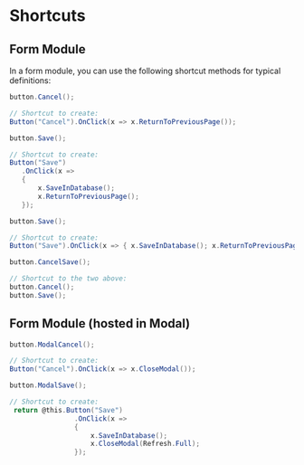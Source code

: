 # Shortcuts

## Form Module
In a form module, you can use the following shortcut methods for typical definitions:

```csharp
button.Cancel();

// Shortcut to create:
Button("Cancel").OnClick(x => x.ReturnToPreviousPage());
```

```csharp
button.Save();

// Shortcut to create:
Button("Save")
   .OnClick(x =>
   { 
       x.SaveInDatabase(); 
       x.ReturnToPreviousPage(); 
   });
```

```csharp
button.Save();

// Shortcut to create:
Button("Save").OnClick(x => { x.SaveInDatabase(); x.ReturnToPreviousPage(); });
```

```csharp
button.CancelSave();

// Shortcut to the two above:
button.Cancel();
button.Save();
```

## Form Module (hosted in Modal)

```csharp
button.ModalCancel();

// Shortcut to create:
Button("Cancel").OnClick(x => x.CloseModal());
```

```csharp
button.ModalSave();

// Shortcut to create:
 return @this.Button("Save")
                .OnClick(x =>
                {
                    x.SaveInDatabase();
                    x.CloseModal(Refresh.Full);
                });
```
